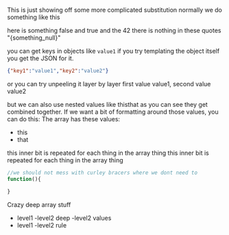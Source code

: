 This is just showing off some more complicated substitution
normally we do something like this

here is something false and true and the 42
there is nothing in these quotes "{something_null}"

you can get keys in objects like `value1`
if you try templating the object itself you get the JSON for it.
```json
{"key1":"value1","key2":"value2"}
```
or you can try unpeeling it layer by layer
first value value1, second value value2

but we can also use nested values like thisthat
as you can see they get combined together.
If we want a bit of formatting around those values, you can do this:
The array has these values:
- this
- that


this inner bit is repeated for each thing in the array thing
this inner bit is repeated for each thing in the array thing


```js
//we should not mess with curley bracers where we dont need to
function(){

}
```


Crazy deep array stuff

- level1
    -level2
        deep
    -level2
        values
- level1
    -level2
        rule